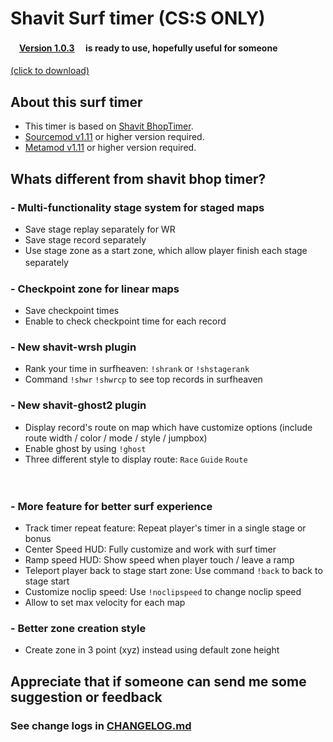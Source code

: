 # Shavit Surf timer (CS:S ONLY) 

#### 　[Version 1.0.3](https://github.com/bhopppp/Shavit-Surf-Timer/releases/download/v1.0.3/Shavit-SurfTimer-v1.0.3.zip)　 is ready to use, hopefully useful for someone
[(click to download)](https://github.com/bhopppp/Shavit-Surf-Timer/releases/download/v1.0.3/Shavit-SurfTimer-v1.0.3.zip)

## About this surf timer
- This timer is based on [Shavit BhopTimer](https://github.com/shavitush/bhoptimer).
- [Sourcemod v1.11](https://www.sourcemod.net/downloads.php?branch=stable) or higher version required.
- [Metamod v1.11](https://www.sourcemm.net/downloads.php?branch=stable) or higher version required.

## Whats different from shavit bhop timer?

### - Multi-functionality stage system for staged maps
- Save stage replay separately for WR
- Save stage record separately
- Use stage zone as a start zone, which allow player finish each stage separately
　
　
### - Checkpoint zone for linear maps
- Save checkpoint times
- Enable to check checkpoint time for each record


### - New shavit-wrsh plugin
- Rank your time in surfheaven: `!shrank` or `!shstagerank`
- Command `!shwr` `!shwrcp` to see top records in surfheaven


### - New shavit-ghost2 plugin 
- Display record's route on map which have customize options (include route width / color / mode / style / jumpbox)
- Enable ghost by using `!ghost` 
- Three different style to display route:  `Race` `Guide` `Route`
  
　
### - More feature for better surf experience
- Track timer repeat feature: Repeat player's timer in a single stage or bonus
- Center Speed HUD: Fully customize and work with surf timer
- Ramp speed HUD: Show speed when player touch / leave a ramp
- Teleport player back to stage start zone: Use command `!back` to back to stage start
- Customize noclip speed: Use `!noclipspeed` to change noclip speed
- Allow to set max velocity for each map


### - Better zone creation style
- Create zone in 3 point (xyz) instead using default zone height


## Appreciate that if someone can send me some suggestion or feedback

### See change logs in [CHANGELOG.md](https://github.com/bhopppp/Shavit-Surf-Timer/blob/master/CHANGELOG.md)
